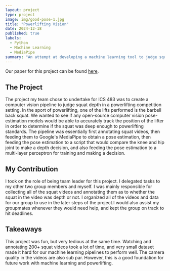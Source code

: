 ```yaml
---
layout: project
type: project
image: img/good-pose-1.jpg
title: "Powerlifting Vision"
date: 2024-12-18
published: true
labels:
  - Python
  - Machine Learning
  - MediaPipe
summary: "An attempt at developing a machine learning tool to judge squat depth in powerlifting competitions."
---
```


Our paper for this project can be found <a href="../pdf/plvision.pdf">here</a>.

## The Project
The project my team chose to undertake for ICS 483 was to create a computer vision pipeline to judge squat depth in a powerlifting competition setting. In the sport of powerlifting, one of the lifts performed is the barbell back squat. We wanted to see if any open-source computer vision pose-estimation models would be able to accurately track the position of the lifter in order to determine if the squat was deep enough to powerlifting standards. The pipeline was essentially first annotating squat videos, then feeding them to Google's MediaPipe to obtain a pose estimation, then feeding the pose estimation to a script that would compare the knee and hip joint to make a depth decision, and also feeding the pose estimation to a multi-layer perceptron for training and making a decision. 

## My Contribution
I took on the role of being team leader for this project. I delegated tasks to my other two group members and myself. I was mainly responsible for collecting all of the squat videos and annotating them as to whether the squat in the video was depth or not. I organized all of the videos and data for our group to use in the later steps of the project.I would also assist my groupmates whenever they would need help, and kept the group on track to hit deadlines. 

## Takeaways
This project was fun, but very tedious at the same time. Watching and annotating 200+ squat videos took a lot of time, and very small dataset made it hard for our machine learning pipelines to perform well. The camera quality in the videos are also sub par. However, this is a good foundation for future work with machine learning and powerlifting. 